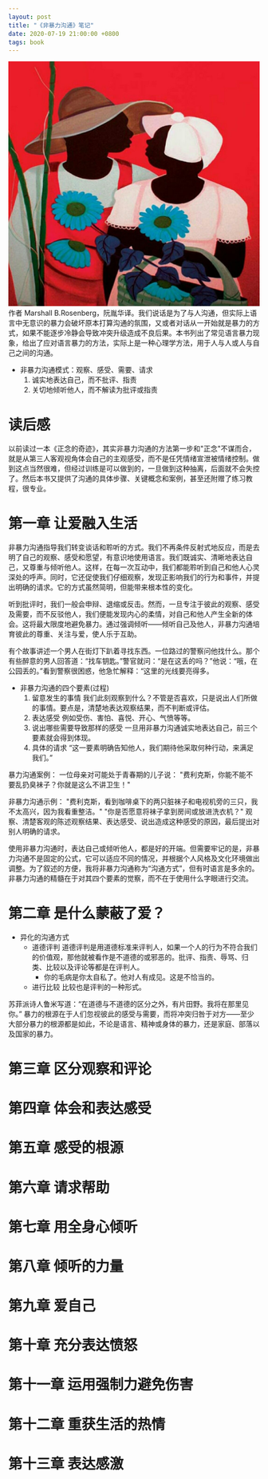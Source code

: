 ```yaml
---
layout: post
title: "《非暴力沟通》笔记"
date: 2020-07-19 21:00:00 +0800
tags: book
---
```


![非暴力沟通](/assets/images/2020-07-19-Noviolence_Communication_note_1.jpeg)
作者 Marshall B.Rosenberg，阮胤华译。我们说话是为了与人沟通，但实际上语言中无意识的暴力会破坏原本打算沟通的氛围，又或者对话从一开始就是暴力的方式，如果不能逐步冷静会导致冲突升级造成不良后果。本书列出了常见语言暴力现象，给出了应对语言暴力的方法，实际上是一种心理学方法，用于人与人或人与自己之间的沟通。

- 非暴力沟通模式：观察、感受、需要、请求
  1. 诚实地表达自己，而不批评、指责
  2. 关切地倾听他人，而不解读为批评或指责

# 读后感

以前读过一本《正念的奇迹》，其实非暴力沟通的方法第一步和"正念"不谋而合，就是从第三人客观视角体会自己的主观感受，而不是任凭情绪宣泄被情绪控制。做到这点当然很难，但经过训练是可以做到的，一旦做到这种抽离，后面就不会失控了。然后本书又提供了沟通的具体步骤、关键概念和案例，甚至还附赠了练习教程，很专业。

# 第一章 让爱融入生活

非暴力沟通指导我们转变谈话和聆听的方式。我们不再条件反射式地反应，而是去明了自己的观察、感受和愿望，有意识地使用语言。我们既诚实、清晰地表达自己，又尊重与倾听他人。这样，在每一次互动中，我们都能聆听到自己和他人心灵深处的呼声。同时，它还促使我们仔细观察，发现正影响我们的行为和事件，并提出明确的请求。它的方式虽然简明，但能带来根本性的变化。

听到批评时，我们一般会申辩、退缩或反击。然而，一旦专注于彼此的观察、感受及需要，而不反驳他人，我们便能发现内心的柔情，对自己和他人产生全新的体会。这将最大限度地避免暴力。通过强调倾听——倾听自己及他人，非暴力沟通培育彼此的尊重、关注与爱，使人乐于互助。

有个故事讲述一个男人在街灯下趴着寻找东西。一位路过的警察问他找什么。那个有些醉意的男人回答道：“找车钥匙。”警官就问：“是在这丢的吗？”他说：“哦，在公园丢的。”看到警察很困惑，他急忙解释：“这里的光线要亮得多。

- 非暴力沟通的四个要素(过程)
  1. 留意发生的事情
     我们此刻观察到什么？不管是否喜欢，只是说出人们所做的事情。要点是，清楚地表达观察结果，而不判断或评估。
  2. 表达感受
     例如受伤、害怕、喜悦、开心、气愤等等。
  3. 说出哪些需要导致那样的感受
     一旦用非暴力沟通诚实地表达自己，前三个要素就会得到体现。
  4. 具体的请求
     “这一要素明确告知他人，我们期待他采取何种行动，来满足我们。”

暴力沟通案例：
一位母亲对可能处于青春期的儿子说：
"费利克斯，你能不能不要乱扔臭袜子？你就是这么不讲卫生！"

非暴力沟通示例：
"费利克斯，看到咖啡桌下的两只脏袜子和电视机旁的三只，我不太高兴，因为我看重整洁。"
"你是否愿意将袜子拿到房间或放进洗衣机？"
观察、清楚客观的陈述观察结果、表达感受、说出造成这种感受的原因，最后提出对别人明确的请求。

使用非暴力沟通时，表达自己或倾听他人，都是好的开端。但需要牢记的是，非暴力沟通不是固定的公式，它可以适应不同的情况，并根据个人风格及文化环境做出调整。为了叙述的方便，我将非暴力沟通称为“沟通方式”，但有时语言是多余的。非暴力沟通的精髓在于对其四个要素的觉察，而不在于使用什么字眼进行交流。

# 第二章 是什么蒙蔽了爱？

- 异化的沟通方式
  - 道德评判
    道德评判是用道德标准来评判人，如果一个人的行为不符合我们的价值观，那他就被看作是不道德的或邪恶的。批评、指责、辱骂、归类、比较以及评论等都是在评判人。
    - 你的毛病是你太自私了。他对人有成见。这是不恰当的。
  - 进行比较
    比较也是评判的一种形式。

苏菲派诗人鲁米写道：“在道德与不道德的区分之外，有片田野。我将在那里见你。”
暴力的根源在于人们忽视彼此的感受与需要，而将冲突归咎于对方——至少大部分暴力的根源都是如此，不论是语言、精神或身体的暴力，还是家庭、部落以及国家的暴力。

# 第三章 区分观察和评论

# 第四章 体会和表达感受

# 第五章 感受的根源

# 第六章 请求帮助

# 第七章 用全身心倾听

# 第八章 倾听的力量

# 第九章 爱自己

# 第十章 充分表达愤怒

# 第十一章 运用强制力避免伤害

# 第十二章 重获生活的热情

# 第十三章 表达感激
